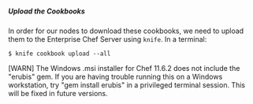 ##### Upload the Cookbooks
In order for our nodes to download these cookbooks, we need to upload them to the Enterprise Chef Server using `knife`. In a terminal:

    $ knife cookbook upload --all

[WARN] The Windows .msi installer for Chef 11.6.2 does not include the "erubis" gem. If you are having trouble running this on a Windows workstation, try "gem install erubis" in a privileged terminal session. This will be fixed in future versions.
